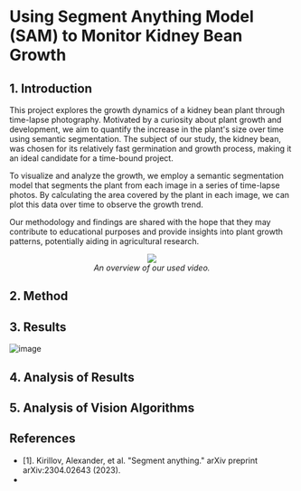 # Using Segment Anything Model (SAM) to Monitor Kidney Bean Growth


## 1. Introduction

This project explores the growth dynamics of a kidney bean plant through time-lapse photography. Motivated by a curiosity about plant growth and development, we aim to quantify the increase in the plant's size over time using semantic segmentation. The subject of our study, the kidney bean, was chosen for its relatively fast germination and growth process, making it an ideal candidate for a time-bound project.

To visualize and analyze the growth, we employ a semantic segmentation model that segments the plant from each image in a series of time-lapse photos. By calculating the area covered by the plant in each image, we can plot this data over time to observe the growth trend.

Our methodology and findings are shared with the hope that they may contribute to educational purposes and provide insights into plant growth patterns, potentially aiding in agricultural research.


<div align="center">
    <img src="https://github.com/ywugwu/ywugwu.github.io/assets/128890731/805b7e67-584e-43a0-9aa3-6cf3624a2182">
    <br>
    <em> An overview of our used video.</em>
</div>

## 2. Method


## 3. Results

![image](https://github.com/ywugwu/ywugwu.github.io/assets/128890731/175ecf64-8062-4503-8628-83a29c419fad)


## 4. Analysis of Results



## 5. Analysis of Vision Algorithms


## References

- [1]. Kirillov, Alexander, et al. "Segment anything." arXiv preprint arXiv:2304.02643 (2023).
- 

